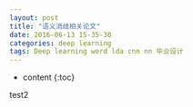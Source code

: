 ```yaml
---
layout: post
title: "语义消歧相关论文"
date: 2016-06-13 15-35-30
categories: deep learning
tags: Deep learning word lda cnn nn 毕业设计
---
```


* content
{:toc}

test2